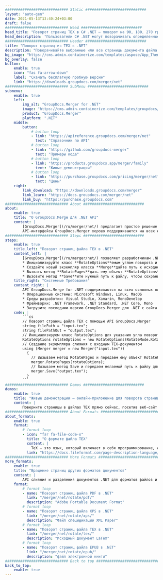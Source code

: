 ```yaml
---
############################# Static ############################
layout: "auto-gen"
date: 2021-05-13T13:40:24+03:00
draft: false
############################# Head ############################
head_title: "Поворот страниц TEX в C# .NET — поворот на 90, 180, 270 градусов"
head_description: "Пользователи C# .NET могут поворачивать определенные или все страницы документа файла TEX на угол поворота 90, 180, 270, используя API слияния и разделения документов."
############################# Header ############################
title: "Поворот страниц из TEX в .NET"
description: "Поворачивайте выбранные или все страницы документа файла TEX на угол поворота 90, 180 или 270, используя API слияния и разделения документов для приложений .NET (C#, ASP.NET, VB.NET, .NET Core)."
bg_image: "https://cms.admin.containerize.com/templates/aspose/App_Themes/V3/images/bg/header1.png"
bg_overlay: false
button:
    enable: true
    icon: "fas fa-arrow-down"
    label: "Скачать бесплатную пробную версию"
    link: "https://downloads.groupdocs.com/merger/net"
############################# SubMenu ############################
submenu:
    enable: true
    left:
        img_alt: "GroupDocs.Merger for .NET"
        image: "https://cms.admin.containerize.com/templates/groupdocs/images/product-logos/90x90-noborder/groupdocs-merger-net.png"
        product: "GroupDocs.Merger"
        platform: ".NET"
    middle:
        button:
            # button loop
            - link: "https://apireference.groupdocs.com/merger/net"
              text: "Справочник по API"
            # button loop
            - link: "https://github.com/groupdocs-merger"
              text: "Примеры кода"
            # button loop
            - link: "https://products.groupdocs.app/merger/family"
              text: "Живые демонстрации"
            # button loop
            - link: "https://purchase.groupdocs.com/pricing/merger/net"
              text: "Цены"
    right:
        link_download: "https://downloads.groupdocs.com/merger"
        link_learn: "https://docs.groupdocs.com/merger/net"
        link_buy: "https://purchase.groupdocs.com"
############################# About ############################
about:
    enable: true
    title: "О GroupDocs.Merge для .NET API"
    content: |
        [GroupDocs.Merger](/ru/merger/net/) предлагает простое решение для безопасного слияния, разделения, перемещения, удаления, извлечения, обмена и чередования документов различных форматов. включая PDF, Microsoft Office (Word, Excel, PowerPoint, OneNote), OpenDocument, HTML и многие другие в приложениях .NET. Добавив всего несколько строк кода, можно выполнять несколько операций с документами, например перемещать, удалять, поворачивать, менять местами, извлекать или изменять ориентацию страниц в документах. API слияния документов также поддерживает предварительный просмотр страниц документа в виде изображения для анализа структуры документа, форматирования и содержимого на странице.
        API-интерфейсы GroupDocs.Merger хорошо поддерживаются на всех основных операционных системах и платформах, включая .NET Framework, .NET Standard, .NET Core, Mono и Xamarin.
############################# Steps ############################
steps:
    enable: true
    title_left: "Поворот страниц файла TEX в .NET"
    content_left: |
        [GroupDocs.Merger](/ru/merger/net/) позволяет разработчикам .NET легко поворачивать некоторые определенные или все страницы в файле TEX на угол поворота 90, 180 или 270, выполняя несколько простых шагов.
        * Инициализируйте класс **RotateOptions**емым углом поворота и номерами страниц.
        * Создайте новый экземпляр класса **Merge**дайте путь к исходному документу в качестве параметра конструктора.
        * Вызвать метод **RotatePages**дать ему объект **RotateOptions**.
        * Вызовите метод **Save**ите нужный путь к файлу, чтобы сохранить результирующий документ.
    title_right: "Системные Требования"
    content_right: |
        API GroupDocs.Merge for .NET поддерживаются на всех основных платформах и операционных системах. Перед выполнением приведенного ниже кода убедитесь, что в вашей системе установлены следующие предварительные компоненты.
        * Операционные системы: Microsoft Windows, Linux, MacOS
        * Среды разработки: Visual Studio, Xamarin, MonoDevelop
        * Фреймворки: .NET Framework, .NET Standard, .NET Core, Mono
        * Загрузите последнюю версию GroupDocs.Merger для .NET с сайта [NuGet](https://www.nuget.org/packages/GroupDocs.Merger).
    code: |
        ```cs
        // Поворот страниц файла TEX с помощью API GroupDocs.Merger
        string filePath = "input.tex";
        string filePathOut = "output.tex";
        // Инициализируем класс RotateOptions для указания угла поворота и номеров страниц
        RotateOptions rotateOptions = new RotateOptions(RotateMode.Rotate180, new int[] { 2, 3, 6 });
        // Создание экземпляра слияния с входным TEX-документом
        using (Merger merger = new Merger("input.tex"))
          {
            // Вызываем метод RotatePages и передаем ему объект RotateOptions
            merger.RotatePages(rotateOptions);
            // Вызываем метод Save и передаем желаемый путь к файлу для сохранения выходного документа
            merger.Save("output.tex");
          }
        ```
############################# Demos ############################
demos:
    enable: true
    title: "Живые демонстрации — онлайн-приложение для поворота страниц документа"
    content: |
        Поверните страницы в файлах TEX прямо сейчас, посетив веб-сайт [Живые наблюдения](https://products.groupdocs.app/merger/TEX). Живая демонстрация имеет следующие преимущества
############################# About Formats ############################
about_formats:
    enable: true
    format:
        # format loop
        - icon: "far fa-file-code-o"
          title: "О формате файла TEX"
          content: |
            TeX — это язык, который включает в себя программирование, а также функции разметки, используемые для верстки документов. Дональд Кнут из Стэнфордского университета является создателем этой находчивой системы набора текста. Во всем мире TeX — лучший выбор авторов и издателей для создания высококачественной технической документации. TeX отлично справляется с форматированием сложных математических выражений. В сочетании с высококачественным фотонаборным устройством TeX конкурирует с результатами, полученными с помощью лучших традиционных систем набора текста. Поэтому считается самой классной цифровой типографской системой. Входные файлы TeX основаны на коде ASCII, что позволяет совместно использовать рукописи писателям, менеджерам издательств и критикам. Широкий спектр вычислительных сред, почти каждая современная платформа и множество старых платформ поддерживают TeX. Более того, TeX является бесплатным программным обеспечением, доступным широкому кругу потребителей. Многие установки UNIX используют как UNIX troff, так и TeX в качестве системы форматирования для разных целей. Другие задачи по набору текста выполняются с помощью LaTeX, ConTeXt и других пакетов макросов.
          link: "https://docs.fileformat.com/page-description-language/tex/"
############################# More Formats ############################
more_formats:
    enable: true
    title: "Вращение страниц других форматов документов"
    content: |
        API слияния и разделения документов .NET для форматов файлов и изображений. Поверните страницы некоторых популярных форматов файлов, как указано ниже.
    format: 
        # format loop
        - name: "Поворот страниц файла PDF в .NET"
          link: "/merger/net/rotate/pdf/"
          description: "Adobe Portable Document Format"
        # format loop
        - name: "Поворот страниц файла XPS в .NET"
          link: "/merger/net/rotate/xps/"
          description: "Файл спецификации XML Paper"
        # format loop
        - name: "Поворот страниц файла TEX в .NET"
          link: "/merger/net/rotate/tex/"
          description: "Исходный документ LaTeX"
        # format loop
        - name: "Поворот страниц файла EPUB в .NET"
          link: "/merger/net/rotate/epub/"
          description: "файл электронной книги"
############################# Back to top ###############################
back_to_top:
    enable: true
---
```


